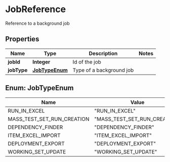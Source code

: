 

# JobReference

Reference to a background job

## Properties

Name | Type | Description | Notes
------------ | ------------- | ------------- | -------------
**jobId** | **Integer** | Id of the job | 
**jobType** | [**JobTypeEnum**](#JobTypeEnum) | Type of a background job | 



## Enum: JobTypeEnum

Name | Value
---- | -----
RUN_IN_EXCEL | &quot;RUN_IN_EXCEL&quot;
MASS_TEST_SET_RUN_CREATION | &quot;MASS_TEST_SET_RUN_CREATION&quot;
DEPENDENCY_FINDER | &quot;DEPENDENCY_FINDER&quot;
ITEM_EXCEL_IMPORT | &quot;ITEM_EXCEL_IMPORT&quot;
DEPLOYMENT_EXPORT | &quot;DEPLOYMENT_EXPORT&quot;
WORKING_SET_UPDATE | &quot;WORKING_SET_UPDATE&quot;



